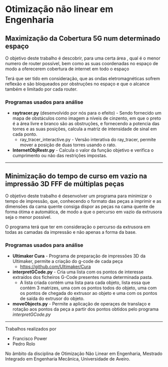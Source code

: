 # Otimização não linear em Engenharia

## Maximização da Cobertura 5G num determinado espaço

O objetivo deste trabalho é descobrir, para uma certa área , qual é o menor numero de router possível, bem como as suas coordenadas no espaço de modo a oferecerem cobertura de internet em todo o espaço​

Terá que ser tido em consideração, que as ondas eletromagnéticas sofrem reflexão e são bloqueados por obstruções no espaço e que o alcance também e limitado por cada router.

### Programas usados para análise

- **raytracer.py** (desenvolvido por nós para o efeito) - Sendo fornecido um mapa de obstáculos como imagem a níveis de cinzento, em que o preto é a área livre e branco são as obstruções, e fornecendo a potencia das torres e as suas posições, calcula a matriz de intensidade de sinal em cada ponto.
  - ray_tracer_interactive.py - Versão interativa do ray_tracer, permite mover a posição de duas torres usando o rato.
- **InternetObjRestr.py** - Calcula o valor da função objetivo e verifica o cumprimento ou não das restrições impostas.

***

## Minimização do tempo de curso em vazio na impressão 3D FFF de múltiplas peças

O objetivo deste trabalho é desenvolver um programa para minimizar o tempo de impressão, que, conhecendo o formato das peças a imprimir e as dimensões da cama quente consiga dispor as peças na cama quente de forma ótima e automática, de modo a que o percurso em vazio da extrusora seja o menor possível. ​

O programa terá que ter em consideração o percurso da extrusora em todas as camadas da impressão e não apenas a forma da base.​

### Programas usados para análise

- **Ultimaker Cura** - Programa de preparação de impressões 3D da Ultimaker, permite a criação do g-code de cada peça
  - https://github.com/Ultimaker/Cura
- **interpretGCode.py** - Cria uma lista com os pontos de interesse extraídos dos ficheiros G-Code presentes numa determinada pasta.
  - A lista criada contém uma lista para cada objeto, lista essa que contém 3 matrizes, uma com os pontos todos do objeto, uma com os pontos de chegada do extrusor ao objeto e uma com os pontos de saída do extrusor do objeto.
- **moveObjects.py** - Permite a aplicação de operaçes de translaço e rotação aos pontos da peça a partir dos pontos obtidos pelo programa *interpretGCode.py*

 ***

Trabalhos realizados por

- Francisco Power
- Pedro Rolo

No âmbito da disciplina de Otimização Não Linear em Engenharia, Mestrado Integrado em Engenharia Mecânica, Universidade de Aveiro.
